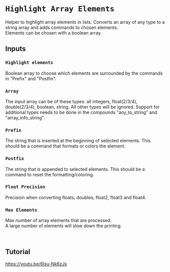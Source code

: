 # `Highlight Array Elements`
Helper to highlight array elements in lists.
Converts an array of any type to a string array and adds commands to chosen elements.<br>
Elements can be chosen with a boolean array.


## Inputs

### `Highlight elements`
Boolean array to choose which elements are surrounded by the commands in "Prefix" and "Postfix".

### `Array`
The input array can be of these types: all integers, float(2/3/4), double(2/3/4), boolean, string.
All other types will be ignored.
Support for additional types needs to be done in the compounds "any_to_string" and "array_info_string".

### `Prefix`
The string that is inserted at the beginning of selected elements.
This should be a command that formats or colors the element.

### `Postfix`
The string that is appended to selected elements.
This should be a command to reset the formatting/coloring.

### `Float Precision`
Precision when converting floats, doubles, float2, float3 and float4.

### `Max Elements`
Max number of array elements that are processed.<br>
A large number of elements will slow down the printing.



<br>


## Tutorial

https://youtu.be/6lsu-Nk6zJs
<br><br>
